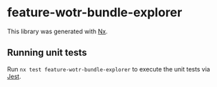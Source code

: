 # feature-wotr-bundle-explorer

This library was generated with [Nx](https://nx.dev).

## Running unit tests

Run `nx test feature-wotr-bundle-explorer` to execute the unit tests via [Jest](https://jestjs.io).
